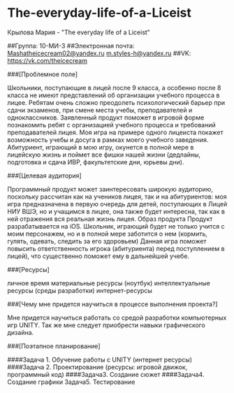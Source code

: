 # The-everyday-life-of-a-Liceist
Крылова Мария - "The everyday life of a Liceist"

##Группа: 10-МИ-3 
##Электронная почта: Mashatheicecream02@yandex.ru  m.styles-h@yandex.ru 
##VK: https://vk.com/theicecream

###[Проблемное поле]

Школьники, поступающие в лицей после 9 класса, а особенно после 8 класса не имеют представлений об организации учебного процесса в лицее. Ребятам очень сложно преодолеть психологический барьер при сдачи экзаменов, при смене места учебы, преподавателей и одноклассников. Заявленный продукт поможет в игровой форме познакомить ребят с организацией учебного процесса и требований преподавателей лицея. Моя игра на примере одного лицеиста покажет возможность учебы и досуга в рамках моего учебного заведения. Абитуриент, играющий в мою игру, окунется в полной мере в лицейскую жизнь и поймет все фишки нашей жизни (дедлайны, подготовка и сдача ИВР, факультетские дни, юрьевы дни).

###[Целевая аудитория]

Программный продукт может заинтересовать широкую аудиторию, поскольку рассчитан как на учеников лицея, так и на абитуриентов: моя игра предназначена в первую очередь для детей, поступающих в Лицей НИУ ВШЭ, но и учащимся в лицее, она также будет интересна, так как в ней отражения вся реальная жизнь лицея. Образ продукта Продукт разрабатывается на iOS. Школьник, играющий будет не только учится с моим персонажем, но и в полной мере заботится о нем (кормить, гулять, одевать, следить за его здоровьем) Данная игра поможет повысить ответственность игрока (абитуриента) перед поступлением в лицей), что существенно поможет ему в дальнейшей учебе.

###[Ресурсы]

личное время материальные ресурсы (ноутбук)
интеллектуальные ресурсы (среды разработки) 
интернет-ресурсы

###[Чему мне придется научиться в процессе выполнения проекта?]

Мне придется научиться работать со средой разработки компьютерных игр UNITY. Так же мне следует приобрести навыки графического дизайна.

###[Поэтапное планирование]

####Задача 1. Обучение работы с UNITY (интернет ресурсы) 
####Задача 2. Проектирование (ресурсы: игровой движок, программный код) 
####Задача3. Создание сюжет 
####Задача4. Создание графики Задача5. Тестирование
